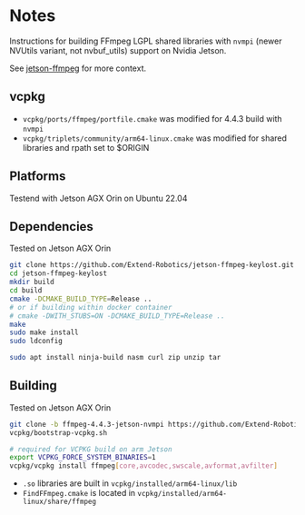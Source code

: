 # Notes

Instructions for building FFmpeg LGPL shared libraries with `nvmpi` (newer NVUtils variant, not nvbuf_utils) support on Nvidia Jetson.

See [jetson-ffmpeg](https://github.com/Extend-Robotics/jetson-ffmpeg-keylost) for more context.

## vcpkg

- `vcpkg/ports/ffmpeg/portfile.cmake` was modified for 4.4.3 build with `nvmpi`
- `vcpkg/triplets/community/arm64-linux.cmake` was modified for shared libraries and rpath set to $ORIGIN

## Platforms

Testend with Jetson AGX Orin on Ubuntu 22.04

## Dependencies

Tested on Jetson AGX Orin


```bash
git clone https://github.com/Extend-Robotics/jetson-ffmpeg-keylost.git
cd jetson-ffmpeg-keylost
mkdir build
cd build
cmake -DCMAKE_BUILD_TYPE=Release ..
# or if building within docker container
# cmake -DWITH_STUBS=ON -DCMAKE_BUILD_TYPE=Release ..
make
sudo make install
sudo ldconfig
```

```bash
sudo apt install ninja-build nasm curl zip unzip tar
```

## Building

Tested on Jetson AGX Orin


```bash
git clone -b ffmpeg-4.4.3-jetson-nvmpi https://github.com/Extend-Robotics/vcpkg.git
vcpkg/bootstrap-vcpkg.sh

# required for VCPKG build on arm Jetson
export VCPKG_FORCE_SYSTEM_BINARIES=1
vcpkg/vcpkg install ffmpeg[core,avcodec,swscale,avformat,avfilter]
```

- `.so` libraries are built in `vcpkg/installed/arm64-linux/lib`
- `FindFFmpeg.cmake` is located in `vcpkg/installed/arm64-linux/share/ffmpeg`

